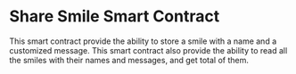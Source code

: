 # Share Smile Smart Contract

This smart contract provide the ability to store a smile with a name and a customized message. This smart contract also provide the ability to read all the smiles with their names and messages, and get total of them.
